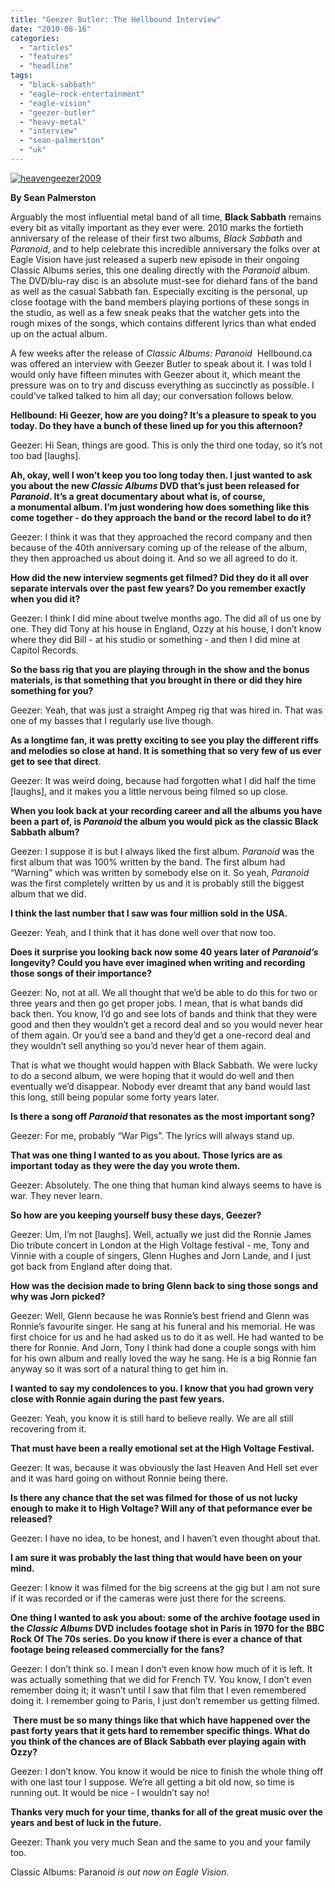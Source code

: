 ```yaml
---
title: "Geezer Butler: The Hellbound Interview"
date: "2010-08-16"
categories: 
  - "articles"
  - "features"
  - "headline"
tags: 
  - "black-sabbath"
  - "eagle-rock-entertainment"
  - "eagle-vision"
  - "geezer-butler"
  - "heavy-metal"
  - "interview"
  - "sean-palmerston"
  - "uk"
---
```


[![](http://www.hellbound.ca/wp-content/uploads/2010/08/heavengeezer2009-244x300.jpg "heavengeezer2009")](http://www.hellbound.ca/wp-content/uploads/2010/08/heavengeezer2009.jpg)

**By Sean Palmerston**

Arguably the most influential metal band of all time, **Black Sabbath** remains every bit as vitally important as they ever were. 2010 marks the fortieth anniversary of the release of their first two albums, _Black Sabbath_ and _Paranoid_, and to help celebrate this incredible anniversary the folks over at Eagle Vision have just released a superb new episode in their ongoing Classic Albums series, this one dealing directly with the _Paranoid_ album. The DVD/blu-ray disc is an absolute must-see for diehard fans of the band as well as the casual Sabbath fan. Especially exciting is the personal, up close footage with the band members playing portions of these songs in the studio, as well as a few sneak peaks that the watcher gets into the rough mixes of the songs, which contains different lyrics than what ended up on the actual album.

A few weeks after the release of _Classic Albums: Paranoid_  Hellbound.ca was offered an interview with Geezer Butler to speak about it. I was told I would only have fifteen minutes with Geezer about it, which meant the pressure was on to try and discuss everything as succinctly as possible. I could've talked talked to him all day; our conversation follows below.

**Hellbound: Hi Geezer, how are you doing? It’s a pleasure to speak to you today. Do they have a bunch of these lined up for you this afternoon?**

Geezer: Hi Sean, things are good. This is only the third one today, so it’s not too bad \[laughs\].

**Ah, okay, well I won’t keep you too long today then. I just wanted to ask you about the new _Classic Albums_ DVD that’s just been released for _Paranoid_. It’s a great documentary about what is, of course, a monumental album. I’m just wondering how does something like this come together - do they approach the band or the record label to do it?**

Geezer: I think it was that they approached the record company and then because of the 40th anniversary coming up of the release of the album, they then approached us about doing it. And so we all agreed to do it.

**How did the new interview segments get filmed? Did they do it all over separate intervals over the past few years? Do you remember exactly when you did it?**

Geezer: I think I did mine about twelve months ago. The did all of us one by one. They did Tony at his house in England, Ozzy at his house, I don’t know where they did Bill - at his studio or something - and then I did mine at Capitol Records.

**So the bass rig that you are playing through in the show and the bonus materials, is that something that you brought in there or did they hire something for you?**

Geezer: Yeah, that was just a straight Ampeg rig that was hired in. That was one of my basses that I regularly use live though.

**As a longtime fan, it was pretty exciting to see you play the different riffs and melodies so close at hand. It is something that so very few of us ever get to see that direct**.

Geezer: It was weird doing, because had forgotten what I did half the time \[laughs\], and it makes you a little nervous being filmed so up close.

**When you look back at your recording career and all the albums you have been a part of, is _Paranoid_ the album you would pick as the classic Black Sabbath album?**

Geezer: I suppose it is but I always liked the first album. _Paranoid_ was the first album that was 100% written by the band. The first album had “Warning” which was written by somebody else on it. So yeah, _Paranoid_ was the first completely written by us and it is probably still the biggest album that we did.

**I think the last number that I saw was four million sold in the USA.**

Geezer: Yeah, and I think that it has done well over that now too.

**Does it surprise you looking back now some 40 years later of _Paranoid’s_ longevity? Could you have ever imagined when writing and recording those songs of their importance?**

Geezer: No, not at all. We all thought that we’d be able to do this for two or three years and then go get proper jobs. I mean, that is what bands did back then. You know, I’d go and see lots of bands and think that they were good and then they wouldn’t get a record deal and so you would never hear of them again. Or you’d see a band and they’d get a one-record deal and they wouldn’t sell anything so you’d never hear of them again.

That is what we thought would happen with Black Sabbath. We were lucky to do a second album, we were hoping that it would do well and then eventually we’d disappear. Nobody ever dreamt that any band would last this long, still being popular some forty years later.

**Is there a song off _Paranoid_ that resonates as the most important song?**

Geezer: For me, probably “War Pigs”. The lyrics will always stand up.

**That was one thing I wanted to as you about. Those lyrics are as important today as they were the day you wrote them.**

Geezer: Absolutely. The one thing that human kind always seems to have is war. They never learn.

**So how are you keeping yourself busy these days, Geezer?**

Geezer: Um, I’m not \[laughs\]. Well, actually we just did the Ronnie James Dio tribute concert in London at the High Voltage festival - me, Tony and Vinnie with a couple of singers, Glenn Hughes and Jorn Lande, and I just got back from England after doing that.

**How was the decision made to bring Glenn back to sing those songs and why was Jorn picked?**

Geezer: Well, Glenn because he was Ronnie’s best friend and Glenn was Ronnie’s favourite singer. He sang at his funeral and his memorial. He was first choice for us and he had asked us to do it as well. He had wanted to be there for Ronnie. And Jorn, Tony I think had done a couple songs with him for his own album and really loved the way he sang. He is a big Ronnie fan anyway so it was sort of a natural thing to get him in.

**I wanted to say my condolences to you. I know that you had grown very close with Ronnie again during the past few years.**

Geezer: Yeah, you know it is still hard to believe really. We are all still recovering from it.

**That must have been a really emotional set at the High Voltage Festival.**

Geezer: It was, because it was obviously the last Heaven And Hell set ever and it was hard going on without Ronnie being there.

**Is there any chance that the set was filmed for those of us not lucky enough to make it to High Voltage? Will any of that peformance ever be released?**

Geezer: I have no idea, to be honest, and I haven’t even thought about that.

**I am sure it was probably the last thing that would have been on your mind.**

Geezer: I know it was filmed for the big screens at the gig but I am not sure if it was recorded or if the cameras were just there for the screens.

**One thing I wanted to ask you about: some of the archive footage used in the _Classic Albums_ DVD includes footage shot in Paris in 1970 for the BBC Rock Of The 70s series. Do you know if there is ever a chance of that footage being released commercially for the fans?**

Geezer: I don’t think so. I mean I don’t even know how much of it is left. It was actually something that we did for French TV. You know, I don’t even remember doing it; it wasn’t until I saw that film that I even remembered doing it. I remember going to Paris, I just don’t remember us getting filmed.

 **There must be so many things like that which have happened over the past forty years that it gets hard to remember specific things. What do you think of the chances are of Black Sabbath ever playing again with Ozzy?**

Geezer: I don’t know. You know it would be nice to finish the whole thing off with one last tour I suppose. We’re all getting a bit old now, so time is running out. It would be nice - I wouldn’t say no!

**Thanks very much for your time, thanks for all of the great music over the years and best of luck in the future.**

Geezer: Thank you very much Sean and the same to you and your family too.

Classic Albums: Paranoid _is out now on Eagle Vision._
